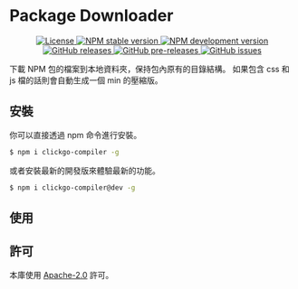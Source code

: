 # Package Downloader

<p align="center">
    <a href="https://github.com/maiyun/clickgo-compiler/blob/master/LICENSE">
        <img alt="License" src="https://img.shields.io/github/license/maiyun/clickgo-compiler?color=blue" />
    </a>
    <a href="https://www.npmjs.com/package/clickgo-compiler">
        <img alt="NPM stable version" src="https://img.shields.io/npm/v/clickgo-compiler?color=brightgreen&logo=npm" />
        <img alt="NPM development version" src="https://img.shields.io/npm/v/clickgo-compiler/dev?color=yellow&logo=npm" />
    </a><br>
    <a href="https://github.com/maiyun/clickgo-compiler/releases">
        <img alt="GitHub releases" src="https://img.shields.io/github/v/release/maiyun/clickgo-compiler?color=brightgreen&logo=github" />
        <img alt="GitHub pre-releases" src="https://img.shields.io/github/v/release/maiyun/clickgo-compiler?color=yellow&logo=github&include_prereleases" />
    </a>
    <a href="https://github.com/maiyun/clickgo-compiler/issues">
        <img alt="GitHub issues" src="https://img.shields.io/github/issues/maiyun/clickgo-compiler?color=blue&logo=github" />
    </a>
</p>

下載 NPM 包的檔案到本地資料夾，保持包內原有的目錄結構。 如果包含 css 和 js 檔的話則會自動生成一個 min 的壓縮版。

## 安裝

你可以直接透過 npm 命令進行安裝。

```sh
$ npm i clickgo-compiler -g
```

或者安裝最新的開發版來體驗最新的功能。

```sh
$ npm i clickgo-compiler@dev -g
```

## 使用



## 許可

本庫使用 [Apache-2.0](../LICENSE) 許可。